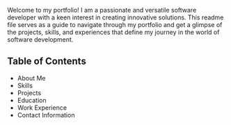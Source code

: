 Welcome to my portfolio! I am a passionate and versatile software developer with a keen interest in creating innovative solutions. 
This readme file serves as a guide to navigate through my portfolio and get a glimpse of the projects, skills, and experiences that 
define my journey in the world of software development.

## Table of Contents
- About Me
- Skills
- Projects
- Education
- Work Experience
- Contact Information
